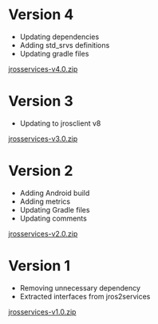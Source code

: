 # Version 4

- Updating dependencies
- Adding std_srvs definitions
- Updating gradle files

[jrosservices-v4.0.zip](https://github.com/pinorobotics/jrosservices/raw/main/jrosservices/release/jrosservices-v4.0.zip)

# Version 3

- Updating to jrosclient v8

[jrosservices-v3.0.zip](https://github.com/pinorobotics/jrosservices/raw/main/jrosservices/release/jrosservices-v3.0.zip)

# Version 2

- Adding Android build
- Adding metrics
- Updating Gradle files
- Updating comments

[jrosservices-v2.0.zip](https://github.com/pinorobotics/jrosservices/raw/main/jrosservices/release/jrosservices-v2.0.zip)

# Version 1

- Removing unnecessary dependency
- Extracted interfaces from jros2services

[jrosservices-v1.0.zip](https://github.com/pinorobotics/jrosservices/raw/main/jrosservices/release/jrosservices-v1.0.zip)
